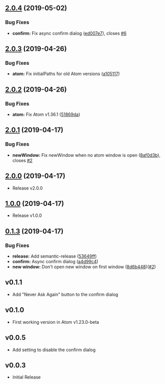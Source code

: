 ## [2.0.4](https://github.com/UziTech/atom-open/compare/v2.0.3...v2.0.4) (2019-05-02)


### Bug Fixes

* **confirm:** Fix async confirm dialog ([ed007e7](https://github.com/UziTech/atom-open/commit/ed007e7)), closes [#6](https://github.com/UziTech/atom-open/issues/6)

## [2.0.3](https://github.com/UziTech/atom-open/compare/v2.0.2...v2.0.3) (2019-04-26)


### Bug Fixes

* **atom:** Fix initialPaths for old Atom versions ([a105117](https://github.com/UziTech/atom-open/commit/a105117))

## [2.0.2](https://github.com/UziTech/atom-open/compare/v2.0.1...v2.0.2) (2019-04-26)


### Bug Fixes

* **atom:** Fix Atom v1.36.1 ([51869da](https://github.com/UziTech/atom-open/commit/51869da))

## [2.0.1](https://github.com/UziTech/atom-open/compare/v2.0.0...v2.0.1) (2019-04-17)


### Bug Fixes

* **newWindow:** Fix newWindow when no atom window is open ([8af0d3b](https://github.com/UziTech/atom-open/commit/8af0d3b)), closes [#2](https://github.com/UziTech/atom-open/issues/2)

## [2.0.0](https://github.com/UziTech/atom-open/compare/v1.0.0...v2.0.0) (2019-04-17)

* Release v2.0.0

## [1.0.0](https://github.com/UziTech/atom-open/compare/v0.1.3...v1.0.0) (2019-04-17)

* Release v1.0.0

## [0.1.3](https://github.com/UziTech/atom-open/compare/v0.1.2...v0.1.3) (2019-04-17)


### Bug Fixes

* **release:** Add semantic-release ([53649ff](https://github.com/UziTech/atom-open/commit/53649ff))
* **confirm:** Async confirm dialog ([a4d99c4](https://github.com/UziTech/atom-open/commit/a4d99c4))
* **new window:** Don't open new window on first window ([8d6b448](https://github.com/UziTech/atom-open/commit/8d6b448))([#2](https://github.com/UziTech/atom-open/issues/2))


## v0.1.1

*   Add "Never Ask Again" button to the confirm dialog

## v0.1.0

*   First working version in Atom v1.23.0-beta

## v0.0.5

*   Add setting to disable the confirm dialog

## v0.0.3

*   Initial Release
